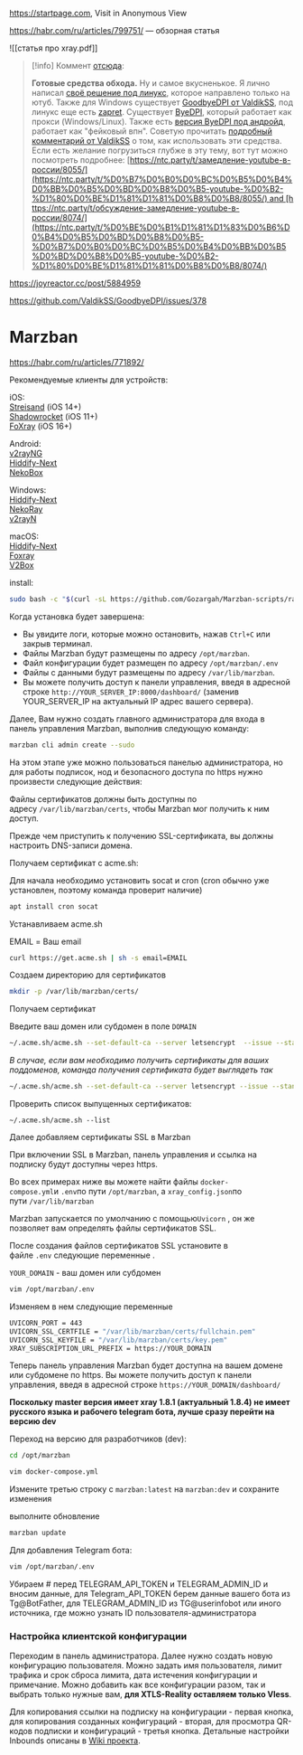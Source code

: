 https://startpage.com, Visit in Anonymous View

https://habr.com/ru/articles/799751/ — обзорная статья

![[статья про xray.pdf]]


>[!info] Коммент [отсюда](https://habr.com/ru/articles/832678/):
>
>**Готовые средства обхода.** Ну и самое вкусненькое. Я лично написал [своё решение под линукс](https://github.com/Waujito/youtubeUnblock), которое направлено только на ютуб. Также для Windows существует [GoodbyeDPI от ValdikSS](https://github.com/ValdikSS/GoodbyeDPI), под линукс еще есть [zapret](https://github.com/bol-van/zapret). Существует [ByeDPI](https://github.com/hufrea/byedpi), который работает как прокси (Windows/Linux). Также есть [версия ByeDPI под андройд](https://github.com/dovecoteescapee/ByeDPIAndroid), работает как "фейковый впн". Советую прочитать [подробный комментарий от ValdikSS](https://github.com/yt-dlp/yt-dlp/issues/10443#issuecomment-2248940967) о том, как использовать эти средства. Если есть желание погрузиться глубже в эту тему, вот тут можно посмотреть подробнее: [https://ntc.party/t/замедление-youtube-в-россии/8055/](https://ntc.party/t/%D0%B7%D0%B0%D0%BC%D0%B5%D0%B4%D0%BB%D0%B5%D0%BD%D0%B8%D0%B5-youtube-%D0%B2-%D1%80%D0%BE%D1%81%D1%81%D0%B8%D0%B8/8055/) and [https://ntc.party/t/обсуждение-замедление-youtube-в-россии/8074/](https://ntc.party/t/%D0%BE%D0%B1%D1%81%D1%83%D0%B6%D0%B4%D0%B5%D0%BD%D0%B8%D0%B5-%D0%B7%D0%B0%D0%BC%D0%B5%D0%B4%D0%BB%D0%B5%D0%BD%D0%B8%D0%B5-youtube-%D0%B2-%D1%80%D0%BE%D1%81%D1%81%D0%B8%D0%B8/8074/)

https://joyreactor.cc/post/5884959

https://github.com/ValdikSS/GoodbyeDPI/issues/378

# Marzban

https://habr.com/ru/articles/771892/

Рекомендуемые клиенты для устройств:

iOS:  
[Streisand](https://apps.apple.com/app/id6450534064) (iOS 14+)  
[Shadowrocket](https://apps.apple.com/us/app/shadowrocket/id932747118) (iOS 11+)  
[FoXray](https://apps.apple.com/us/app/foxray/id6448898396) (iOS 16+)

Android:  
[v2rayNG](https://github.com/2dust/v2rayNG/releases)  
[Hiddify-Next](https://play.google.com/store/apps/details?id=app.hiddify.com)  
[NekoBox](https://github.com/MatsuriDayo/NekoBoxForAndroid/releases)

Windows:  
[Hiddify-Next](https://github.com/hiddify/hiddify-next/releases/)  
[NekoRay](https://github.com/MatsuriDayo/nekoray/releases)  
[v2rayN](https://v2rayn/)

macOS:  
[Hiddify-Next](https://github.com/hiddify/hiddify-next/releases/latest/download/hiddify-macos-universal.zip)  
[Foxray](https://apps.apple.com/us/app/foxray/id6448898396)  
[V2Box](https://apps.apple.com/us/app/v2box-v2ray-client/id6446814690)

install:

```bash
sudo bash -c "$(curl -sL https://github.com/Gozargah/Marzban-scripts/raw/master/marzban.sh)" @ install
```

Когда установка будет завершена:

- Вы увидите логи, которые можно остановить, нажав `Ctrl+C` или закрыв терминал.
- Файлы Marzban будут размещены по адресу `/opt/marzban`.
- Файл конфигурации будет размещен по адресу `/opt/marzban/.env`
- Файлы с данными будут размещены по адресу `/var/lib/marzban`.
- Вы можете получить доступ к панели управления, введя в адресной строке `http://YOUR_SERVER_IP:8000/dashboard/` (заменив YOUR_SERVER_IP на актуальный IP адрес вашего сервера).

Далее, Вам нужно создать главного администратора для входа в панель управления Marzban, выполнив следующую команду:

```bash
marzban cli admin create --sudo
```

На этом этапе уже можно пользоваться панелью администратора, но для работы подписок, нод и безопасного доступа по https нужно произвести следующие действия:

Файлы сертификатов должны быть доступны по адресу `/var/lib/marzban/certs`, чтобы Marzban мог получить к ним доступ.

Прежде чем приступить к получению SSL-сертификата, вы должны настроить DNS-записи домена.

Получаем сертификат с acme.sh:

Для начала необходимо установить socat и cron (cron обычно уже установлен, поэтому команда проверит наличие)

```bash
apt install cron socat
```


Устанавливаем acme.sh

EMAIL = Ваш email

```bash
curl https://get.acme.sh | sh -s email=EMAIL
```

Создаем директорию для сертификатов

```bash
mkdir -p /var/lib/marzban/certs/
```

Получаем сертификат

Введите ваш домен или субдомен в поле `DOMAIN`

```bash
~/.acme.sh/acme.sh --set-default-ca --server letsencrypt  --issue --standalone -d DOMAIN \--key-file /var/lib/marzban/certs/key.pem \--fullchain-file /var/lib/marzban/certs/fullchain.pem
```

_В случае, если вам необходимо получить сертификаты для ваших поддоменов, команда получения сертификата будет выглядеть так_

```bash
~/.acme.sh/acme.sh --set-default-ca --server letsencrypt --issue --standalone \-d DOMAIN \-d SUBDOMAIN1.DOMAIN \-d SUBDOMAIN2.DOMAIN \--key-file /var/lib/marzban/certs/key.pem \--fullchain-file /var/lib/marzban/certs/fullchain.pem
```

Проверить список выпущенных сертификатов:

```
~/.acme.sh/acme.sh --list
```

Далее добавляем сертификаты SSL в Marzban

При включении SSL в Marzban, панель управления и ссылка на подписку будут доступны через https.

Во всех примерах ниже вы можете найти файлы `docker-compose.yml`и `.env`по пути `/opt/marzban‍‍‍`, а `xray_config.json`по пути `/var/lib/marzban`

Marzban запускается по умолчанию с помощью`Uvicorn` , он же позволяет вам определять файлы сертификатов SSL.

После создания файлов сертификатов SSL установите в файле `.env` следующие переменные .

`YOUR_DOMAIN` - ваш домен или субдомен

```bash
vim /opt/marzban/.env
```

Изменяем в нем следующие переменные

```bash
UVICORN_PORT = 443
UVICORN_SSL_CERTFILE = "/var/lib/marzban/certs/fullchain.pem"
UVICORN_SSL_KEYFILE = "/var/lib/marzban/certs/key.pem"
XRAY_SUBSCRIPTION_URL_PREFIX = https://YOUR_DOMAIN
```

Теперь панель управления Marzban будет доступна на вашем домене или субдомене по https. Вы можете получить доступ к панели управления, введя в адресной строке `https://YOUR_DOMAIN/dashboard/`

**Поскольку master версия имеет xray 1.8.1 (актуальный 1.8.4) не имеет русского языка и рабочего telegram бота, лучше сразу перейти на версию dev**

Переход на версию для разработчиков (dev):

```bash
cd /opt/marzban
```

```bash
vim docker-compose.yml
```

Измените третью строку с `marzban:latest` на `marzban:dev` и сохраните изменения

выполните обновление

```bash
marzban update 
```

Для добавления Telegram бота:

```bash
vim /opt/marzban/.env
```

Убираем # перед TELEGRAM_API_TOKEN и TELEGRAM_ADMIN_ID и вносим данные, для Telegram_API_TOKEN берем данные вашего бота из Tg@BotFather, для TELEGRAM_ADMIN_ID из TG@userinfobot или иного источника, где можно узнать ID пользователя-администратора

### Настройка клиентской конфигурации

Переходим в панель администратора. Далее нужно создать новую конфигурацию пользователя. Можно задать имя пользователя, лимит трафика и срок сброса лимита, дата истечения конфигурации и примечание. Можно добавить как все конфигурации разом, так и выбрать только нужные вам, **для XTLS-Reality оставляем только Vless**.

Для копирования ссылки на подписку на конфигурации - первая кнопка, для копирования созданных конфигураций - вторая, для просмотра QR-кодов подписки и конфигураций - третья кнопка. Детальные настройки Inbounds описаны в [Wiki проекта](https://docs.marzban.ru/start/host-settings/).


